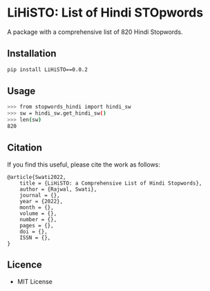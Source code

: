 # LiHiSTO: List of Hindi STOpwords
A package with a comprehensive list of 820 Hindi Stopwords.

## Installation

```bash
pip install LiHiSTO==0.0.2
```

## Usage

```bash
>>> from stopwords_hindi import hindi_sw
>>> sw = hindi_sw.get_hindi_sw()
>>> len(sw)
820

```

## Citation ##
If you find this useful, please cite the work as follows:

    @article{Swati2022,
        title = {LiHiSTO: a Comprehensive List of Hindi Stopwords},
        author = {Rajwal, Swati},
        journal = {},
        year = {2022},
        month = {},
        volume = {}, 
        number = {}, 
        pages = {}, 
        doi = {}, 
        ISSN = {}, 
    }

## Licence ##
- MIT License